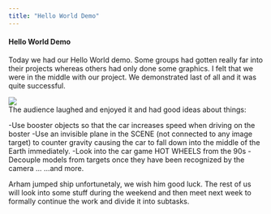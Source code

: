 ```yaml
---
title: "Hello World Demo"
---
```


#### Hello World Demo

Today we had our Hello World demo. Some groups had gotten really far into their projects whereas others had only done some graphics. I felt that we were in the middle with our project. We demonstrated last of all and it was quite successful. 
<div class="gallery">
  <a href="img/screens/ss1.jpg"><img src="img/2017-09-15.jpg"></a>
</div>
The audience laughed and enjoyed it and had good ideas about things:

-Use booster objects so that the car increases speed when driving on the boster
-Use an invisible plane in the SCENE (not connected to any image target) to counter gravity causing the car to fall down into the middle of the Earth immediately.
-Look into the car game HOT WHEELS from the 90s
-Decouple models from targets once they have been recognized by the camera ...
...and more.

Arham jumped ship unfortunetaly, we wish him good luck. The rest of us will look into some stuff during the weekend and then meet next week to formally continue the work and divide it into subtasks.
